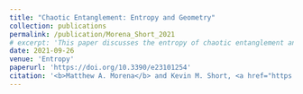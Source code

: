 ```yaml
---
title: "Chaotic Entanglement: Entropy and Geometry"
collection: publications
permalink: /publication/Morena_Short_2021
# excerpt: 'This paper discusses the entropy of chaotic entanglement and the various geometries that can arise when multiple chaotically-entangled systems are assembled.'
date: 2021-09-26
venue: 'Entropy'
paperurl: 'https://doi.org/10.3390/e23101254'
citation: '<b>Matthew A. Morena</b> and Kevin M. Short, <a href="https://doi.org/10.1080/10511970.2023.2229811" style="color:#0000FF;">Chaotic Entanglement: Entropy and Geometry</a>, <i>Entropy</i> 23(10), 1254 (2021).'
---
```

<!-- Abstract: In chaotic entanglement, pairs of interacting classically-chaotic systems are induced into a state of mutual stabilization that can be maintained without external controls and that exhibits several properties consistent with quantum entanglement. In such a state, the chaotic behavior of each system is stabilized onto one of the system’s many unstable periodic orbits (generally located densely on the associated attractor), and the ensuing periodicity of each system is sustained by the symbolic dynamics of its partner system, and vice versa. Notably, chaotic entanglement is an entropy-reversing event: the entropy of each member of an entangled pair decreases to zero when each system collapses onto a given period orbit. In this paper, we discuss the role that entropy plays in chaotic entanglement. We also describe the geometry that arises when pairs of entangled chaotic systems organize into coherent structures that range in complexity from simple tripartite lattices to more involved patterns. We conclude with a discussion of future research directions. -->
